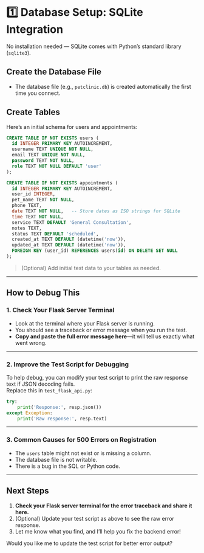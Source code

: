 # 1️⃣ Database Setup: SQLite Integration

No installation needed — SQLite comes with Python’s standard library (`sqlite3`).

## Create the Database File
- The database file (e.g., `petclinic.db`) is created automatically the first time you connect.

## Create Tables
Here’s an initial schema for users and appointments:

```sql
CREATE TABLE IF NOT EXISTS users (
  id INTEGER PRIMARY KEY AUTOINCREMENT,
  username TEXT UNIQUE NOT NULL,
  email TEXT UNIQUE NOT NULL,
  password TEXT NOT NULL,
  role TEXT NOT NULL DEFAULT 'user'
);

CREATE TABLE IF NOT EXISTS appointments (
  id INTEGER PRIMARY KEY AUTOINCREMENT,
  user_id INTEGER,
  pet_name TEXT NOT NULL,
  phone TEXT,
  date TEXT NOT NULL,   -- Store dates as ISO strings for SQLite
  time TEXT NOT NULL,
  service TEXT DEFAULT 'General Consultation',
  notes TEXT,
  status TEXT DEFAULT 'scheduled',
  created_at TEXT DEFAULT (datetime('now')),
  updated_at TEXT DEFAULT (datetime('now')),
  FOREIGN KEY (user_id) REFERENCES users(id) ON DELETE SET NULL
);
```

> (Optional) Add initial test data to your tables as needed. 

---

## How to Debug This

### 1. **Check Your Flask Server Terminal**
- Look at the terminal where your Flask server is running.
- You should see a traceback or error message when you run the test.
- **Copy and paste the full error message here**—it will tell us exactly what went wrong.

---

### 2. **Improve the Test Script for Debugging**
To help debug, you can modify your test script to print the raw response text if JSON decoding fails.  
Replace this in `test_flask_api.py`:

```python
try:
    print('Response:', resp.json())
except Exception:
    print('Raw response:', resp.text)
```

---

### 3. **Common Causes for 500 Errors on Registration**
- The `users` table might not exist or is missing a column.
- The database file is not writable.
- There is a bug in the SQL or Python code.

---

## **Next Steps**
1. **Check your Flask server terminal for the error traceback and share it here.**
2. (Optional) Update your test script as above to see the raw error response.
3. Let me know what you find, and I’ll help you fix the backend error!

Would you like me to update the test script for better error output? 